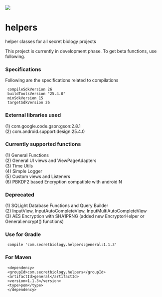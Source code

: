 <a href='https://bintray.com/rohitsuratekar/secret-helpers/general/_latestVersion'><img src='https://api.bintray.com/packages/rohitsuratekar/secret-helpers/general/images/download.svg'></a>

# helpers
helper classes for all secret biology projects

This project is currently in development phase. To get beta functions, use following.

### Specifications
Following are the specifications related to compilations 

     compileSdkVersion 26
     buildToolsVersion "25.4.0"
     minSdkVersion 15
     targetSdkVersion 26

### External libraries used

(1) com.google.code.gson:gson:2.8.1</br>
(2) com.android.support:design:25.4.0 </br>

### Currently supported functions

(1) General Functions </br>
(2) General UI views and ViewPageAdapters </br>
(3) Time Utils </br>
(4) Simple Logger </br>
(5) Custom  views and Listeners </br>
(6) PBKDF2 based Encryption compatible with android N

### Deprecated 
(1) SQLight Database Functions and Query Builder</br>
(2) InputView, InputAutoCompleteView, InputMultiAutoCompleteView </br>
(3) AES Encryption with SHA1PRNG (added new EncryptorHelper or General.encrypt() functions)

### Use for Gradle

     compile 'com.secretbiology.helpers:general:1.1.3'


### For Maven

     <dependency> 
     <groupId>com.secretbiology.helpers</groupId> 
     <artifactId>general</artifactId> 
     <version>1.1.3</version> 
     <type>pom</type> 
     </dependency>
